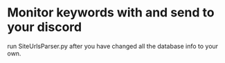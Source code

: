 # Monitor keywords with and send to your discord
run SiteUrlsParser.py after you have changed all the database info to your own.

